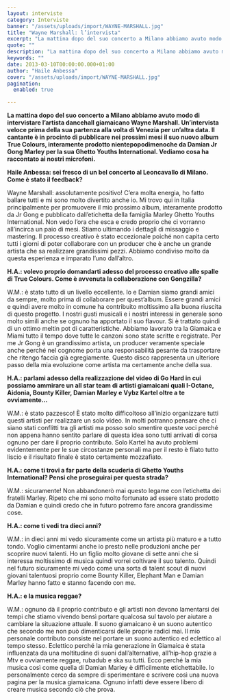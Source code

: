 ```yaml
---
layout: interviste
category: Interviste
banner: "/assets/uploads/import/WAYNE-MARSHALL.jpg"
title: "Wayne Marshall: l’intervista"
excerpt: "La mattina dopo del suo concerto a Milano abbiamo avuto modo di intervistare l’artista dancehall giamaicano Wayne Marshall. Un’intervista veloce prima della sua partenza alla volta di Venezia per un’altra data. Il cantante è in procinto di pubblicare nei prossimi mesi il suo nuovo album True Colours, interamente prodotto nientepopodimenoche da Damian Jr Gong Marley…"
quote: ""
description: "La mattina dopo del suo concerto a Milano abbiamo avuto modo di intervistare l’artista dancehall giamaicano Wayne Marshall. Un’intervista veloce prima della sua partenza alla volta di Venezia per un’altra data. Il cantante è in procinto di pubblicare nei prossimi mesi il suo nuovo album True Colours, interamente prodotto nientepopodimenoche da Damian Jr Gong Marley…"
keywords: ""
date: 2013-03-10T00:00:00.000+01:00
author: "Haile Anbessa"
cover: "/assets/uploads/import/WAYNE-MARSHALL.jpg"
pagination:
  enabled: true

---
```


**La mattina dopo del suo concerto a Milano abbiamo avuto modo di intervistare l’artista dancehall giamaicano Wayne Marshall. Un’intervista veloce prima della sua partenza alla volta di Venezia per un’altra data. Il cantante è in procinto di pubblicare nei prossimi mesi il suo nuovo album True Colours, interamente prodotto nientepopodimenoche da Damian Jr Gong Marley per la sua Ghetto Youths International. Vediamo cosa ha raccontato ai nostri microfoni.**

**Haile Anbessa: sei fresco di un bel concerto al Leoncavallo di Milano. Come è stato il feedback?**

Wayne Marshall: assolutamente positivo! C’era molta energia, ho fatto ballare tutti e mi sono molto divertito anche io. Mi trovo qui in Italia principalmente per promuovere il mio prossimo album, interamente prodotto da Jr Gong e pubblicato dall’etichetta della famiglia Marley Ghetto Youths International. Non vedo l’ora che esca e credo proprio che ci vorranno all’incirca un paio di mesi. Stiamo ultimando i dettagli di missaggio e mastering. Il processo creativo è stato eccezionale poiché non capita certo tutti i giorni di poter collaborare con un producer che è anche un grande artista che sa realizzare grandissimi pezzi. Abbiamo condiviso molto da questa esperienza e imparato l’uno dall’altro.

**H.A.: volevo proprio domandarti adesso del processo creativo alle spalle di True Colours. Come è avvenuta la collaborazione con Gongzilla?**

W.M.: è stato tutto di un livello eccellente. Io e Damian siamo grandi amici da sempre, molto prima di collaborare per quest’album. Essere grandi amici e quindi avere molto in comune ha contribuito moltissimo alla buona riuscita di questo progetto. I nostri gusti musicali e i nostri interessi in generale sono molto simili anche se ognuno ha apportato il suo flavour. Si è trattato quindi di un ottimo meltin pot di caratteristiche. Abbiamo lavorato tra la Giamaica e Miami tutto il tempo dove tutte le canzoni sono state scritte e registrate. Per me Jr Gong è un grandissimo artista, un producer veramente speciale anche perché nel cognome porta una responsabilità pesante da trasportare che ritengo faccia già egregiamente. Questo disco rappresenta un ulteriore passo della mia evoluzione come artista ma certamente anche della sua.

**H.A.: parlami adesso della realizzazione del video di Go Hard in cui possiamo ammirare un all star team di artisti giamaicani quali I-Octane, Aidonia, Bounty Killer, Damian Marley e Vybz Kartel oltre a te ovviamente…**

W.M.: è stato pazzesco! È stato molto difficoltoso all’inizio organizzare tutti questi artisti per realizzare un solo video. In molti potranno pensare che ci siano stati conflitti tra gli artisti ma posso solo smentire queste voci perché non appena hanno sentito parlare di questa idea sono tutti arrivati di corsa ognuno per dare il proprio contributo. Solo Kartel ha avuto problemi evidentemente per le sue circostanze personali ma per il resto è filato tutto liscio e il risultato finale è stato certamente mozzafiato.

**H.A.: come ti trovi a far parte della scuderia di Ghetto Youths International? Pensi che proseguirai per questa strada?**

W.M.: sicuramente! Non abbandonerò mai questo legame con l’etichetta dei fratelli Marley. Ripeto che mi sono molto fortunato ad essere stato prodotto da Damian e quindi credo che in futuro potremo fare ancora grandissime cose.

**H.A.: come ti vedi tra dieci anni?**

W.M.: in dieci anni mi vedo sicuramente come un artista più maturo e a tutto tondo. Voglio cimentarmi anche io presto nelle produzioni anche per scoprire nuovi talenti. Ho un figlio molto giovane di sette anni che si interessa moltissimo di musica quindi vorrei coltivare il suo talento. Quindi nel futuro sicuramente mi vedo come una sorta di talent scout di nuovi giovani talentuosi proprio come Bounty Killer, Elephant Man e Damian Marley hanno fatto e stanno facendo con me.

**H.A.: e la musica reggae?**

W.M.: ognuno dà il proprio contributo e gli artisti non devono lamentarsi dei tempi che stiamo vivendo bensì portare qualcosa sul tavolo per aiutare a cambiare la situazione attuale. Il suono giamaicano è un suono autentico che secondo me non può dimenticarsi delle proprie radici mai. Il mio personale contributo consiste nel portare un suono autentico ed eclettico al tempo stesso. Eclettico perché la mia generazione in Giamaica è stata influenzata da una moltitudine di suoni dall’alternative, all’hip-hop grazie a Mtv e ovviamente reggae, rubadub e ska su tutti. Ecco perché la mia musica così come quella di Damian Marley è difficilmente etichettabile. Io personalmente cerco da sempre di sperimentare e scrivere così una nuova pagina per la musica giamaicana. Ognuno infatti deve essere libero di creare musica secondo ciò che prova.
